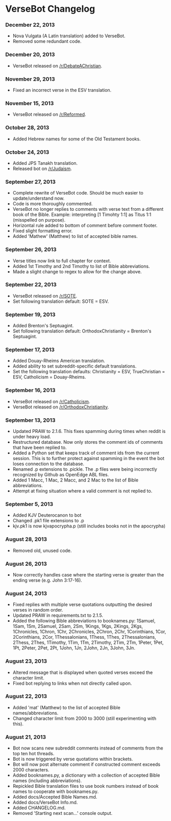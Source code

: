 # VerseBot Changelog

### December 22, 2013
* Nova Vulgata (A Latin translation) added to VerseBot.
* Removed some redundant code.

### December 20, 2013
* VerseBot released on [/r/DebateAChristian](http://www.reddit.com/r/DebateAChristian).

### November 29, 2013
* Fixed an incorrect verse in the ESV translation.

### November 15, 2013
* VerseBot released on [/r/Reformed](http://www.reddit.com/r/Reformed).

### October 28, 2013
* Added Hebrew names for some of the Old Testament books.

### October 24, 2013
* Added JPS Tanakh translation.
* Released bot on [/r/Judaism](http://www.reddit.com/r/Judaism).

### September 27, 2013
* Complete rewrite of VerseBot code. Should be much easier to update/understand now.
* Code is more thoroughly commented.
* VerseBot no longer replies to comments with verse text from a different book of the Bible. Example: interpreting [1 Timohty 1:1] as Titus 1:1 (misspelled on purpose).
* Horizontal rule added to bottom of comment before comment footer.
* Fixed slight formatting error.
* Added 'Mathew' (Matthew) to list of accepted bible names.

### September 26, 2013
* Verse titles now link to full chapter for context.
* Added 1st Timothy and 2nd Timothy to list of Bible abbreviations.
* Made a slight change to regex to allow for the change above.

### September 22, 2013
* VerseBot released on [/r/SOTE](http://www.reddit.com/r/SOTE).
* Set following translation default: SOTE = ESV.

### September 19, 2013
* Added Brenton's Septuagint.
* Set following translation default: OrthodoxChristianity = Brenton's Septuagint.

### September 17, 2013
* Added Douay-Rheims American translation.
* Added ability to set subreddit-specific default translations.
* Set the following translation defaults: Christianity = ESV, TrueChristian = ESV, Catholicism = Douay-Rheims.

### September 16, 2013
* VerseBot released on [/r/Catholicism](http://www.reddit.com/r/Catholicism/).
* VerseBot released on [/r/OrthodoxChristianity](http://www.reddit.com/r/OrthodoxChristianity).

### September 13, 2013
* Updated PRAW to 2.1.6. This fixes spamming during times when reddit is under heavy load.
* Restructured database. Now only stores the comment ids of comments that have been replied to.
* Added a Python set that keeps track of comment ids from the current session. This is to further protect against spamming in the event the bot loses connection to the database.
* Renamed .p extensions to .pickle. The .p files were being incorrectly recognized by Github as OpenEdge ABL files.
* Added 1 Macc, 1 Mac, 2 Macc, and 2 Mac to the list of Bible abbreviations.
* Attempt at fixing situation where a valid comment is not replied to.

### September 5, 2013
* Added KJV Deuterocanon to bot
* Changed .pk1 file extensions to .p
* kjv.pk1 is now kjvapocrypha.p (still includes books not in the apocrypha)

### August 28, 2013
* Removed old, unused code.

### August 26, 2013
* Now correctly handles case where the starting verse is greater than the ending verse (e.g. John 3:17-16).

### August 24, 2013
* Fixed replies with multiple verse quotations outputting the desired verses in random order.
* Updated PRAW in requirements.txt to 2.1.5.
* Added the following Bible abbreviations to booknames.py: 1Samuel, 1Sam, 1Sm, 2Samuel, 2Sam, 2Sm, 1Kings, 1Kgs, 2Kings, 2Kgs, 1Chronicles, 1Chron, 1Chr, 2Chronicles, 2Chron, 2Chr, 1Corinthians, 1Cor, 2Corinthians, 2Cor, 1Thessalonians, 1Thess, 1Thes, 2Thessalonians, 2Thess, 2Thes, 1Timothy, 1Tim, 1Tm, 2Timothy, 2Tim, 2Tm, 1Peter, 1Pet, 1Pt, 2Peter, 2Pet, 2Pt, 1John, 1Jn, 2John, 2Jn, 3John, 3Jn.

### August 23, 2013
* Altered message that is displayed when quoted verses exceed the character limit.
* Fixed bot replying to links when not directly called upon.

### August 22, 2013
* Added 'mat' (Matthew) to the list of accepted Bible names/abbreviations.
* Changed character limit from 2000 to 3000 (still experimenting with this).

### August 21, 2013
* Bot now scans new subreddit comments instead of comments from the top ten hot threads.
* Bot is now triggered by verse quotations within brackets.
* Bot will now post alternate comment if constructed comment exceeds 2000 characters.
* Added booknames.py, a dictionary with a collection of accepted Bible names (including abbreviations).
* Repickled Bible translation files to use book numbers instead of book names to cooperate with booknames.py.
* Added docs/Accepted Bible Names.md.
* Added docs/VerseBot Info.md.
* Added CHANGELOG.md.
* Removed 'Starting next scan...' console output.